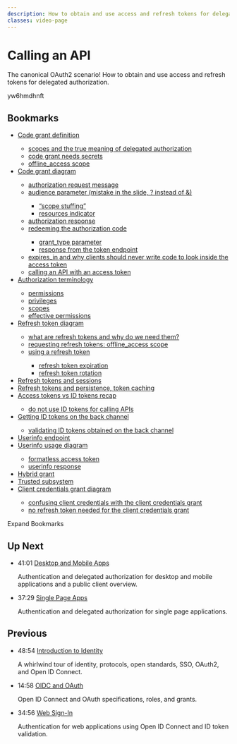 ```yaml
---
description: How to obtain and use access and refresh tokens for delegated authorization.
classes: video-page
---
```

# Calling an API

The canonical OAuth2 scenario! How to obtain and use access and refresh tokens for delegated authorization.

<div class="video-wrapper">yw6hmdhnft</div>

## Bookmarks

<div class="video-transcript">
  <ul>
    <li><a href="#wistia_yw6hmdhnft?time=28">Code grant definition</a></li>
    <ul>
      <li><a href="#wistia_yw6hmdhnft?time=103">scopes and the true meaning of delegated authorization</a></li>
      <li><a href="#wistia_yw6hmdhnft?time=190">code grant needs secrets</a></li>
      <li><a href="#wistia_yw6hmdhnft?time=224">offline_access scope</a></li>
    </ul>
    <li><a href="#wistia_yw6hmdhnft?time=314">Code grant diagram</a></li>
    <ul>
      <li><a href="#wistia_yw6hmdhnft?time=402">authorization request message</a></li>
      <li><a href="#wistia_yw6hmdhnft?time=562">audience parameter (mistake in the slide, ? instead of &)</a></li>
      <ul>
        <li><a href="#wistia_yw6hmdhnft?time=638">“scope stuffing”</a></li>
        <li><a href="#wistia_yw6hmdhnft?time=685">resources indicator</a></li>
      </ul>
      <li><a href="#wistia_yw6hmdhnft?time=712">authorization response</a></li>
      <li><a href="#wistia_yw6hmdhnft?time=772">redeeming the authorization code</a></li>
      <ul>
        <li><a href="#wistia_yw6hmdhnft?time=819">grant_type parameter</a></li>
        <li><a href="#wistia_yw6hmdhnft?time=918">response from the token endpoint</a></li>
      </ul>
      <li><a href="#wistia_yw6hmdhnft?time=946">expires_in and why clients should never write code to look inside the access token</a></li>
      <li><a href="#wistia_yw6hmdhnft?time=1054">calling an API with an access token</a></li>
    </ul>
    <li><a href="#wistia_yw6hmdhnft?time=1167">Authorization terminology</a></li>
    <ul>
      <li><a href="#wistia_yw6hmdhnft?time=1205">permissions</a></li>
      <li><a href="#wistia_yw6hmdhnft?time=1241">privileges</a></li>
      <li><a href="#wistia_yw6hmdhnft?time=1268">scopes</a></li>
      <li><a href="#wistia_yw6hmdhnft?time=1300">effective permissions</a></li>
    </ul>
    <li><a href="#wistia_yw6hmdhnft?time=1462">Refresh token diagram</a></li>
    <ul>
      <li><a href="#wistia_yw6hmdhnft?time=1477">what are refresh tokens and why do we need them?</a></li>
      <li><a href="#wistia_yw6hmdhnft?time=1553">requesting refresh tokens: offline_access scope</a></li>
      <li><a href="#wistia_yw6hmdhnft?time=1623">using a refresh token</a></li>
      <ul>
        <li><a href="#wistia_yw6hmdhnft?time=1759">refresh token expiration</a></li>
        <li><a href="#wistia_yw6hmdhnft?time=1798">refresh token rotation</a></li>
      </ul>
    </ul>
    <li><a href="#wistia_yw6hmdhnft?time=1875">Refresh tokens and sessions</a></li>
    <li><a href="#wistia_yw6hmdhnft?time=1927">Refresh tokens and persistence, token caching</a></li>
    <li><a href="#wistia_yw6hmdhnft?time=2008">Access tokens vs ID tokens recap</a></li>
    <ul>
      <li><a href="#wistia_yw6hmdhnft?time=2126">do not use ID tokens for calling APIs</a></li>
    </ul>
    <li><a href="#wistia_yw6hmdhnft?time=2270">Getting ID tokens on the back channel</a></li>
    <ul>
      <li><a href="#wistia_yw6hmdhnft?time=2333">validating ID tokens obtained on the back channel</a></li>
    </ul>
    <li><a href="#wistia_yw6hmdhnft?time=2410">Userinfo endpoint</a></li>
    <li><a href="#wistia_yw6hmdhnft?time=2556">Userinfo usage diagram</a></li>
    <ul>
      <li><a href="#wistia_yw6hmdhnft?time=2586">formatless access token</a></li>
      <li><a href="#wistia_yw6hmdhnft?time=2675">userinfo response</a></li>
    </ul>
    <li><a href="#wistia_yw6hmdhnft?time=2697">Hybrid grant</a></li>
    <li><a href="#wistia_yw6hmdhnft?time=2766">Trusted subsystem</a></li>
    <li><a href="#wistia_yw6hmdhnft?time=2940">Client credentials grant diagram</a></li>
    <ul>
      <li><a href="#wistia_yw6hmdhnft?time=3042">confusing client credentials with the client credentials grant</a></li>
      <li><a href="#wistia_yw6hmdhnft?time=3093">no refresh token needed for the client credentials grant</a></li>
    </ul>
  </ul>
</div>

<div class="video-transcript-expand" onClick="(function() {
  $('.video-transcript').toggleClass('expanded');
  $('.video-transcript-expand i').attr('class', $('.video-transcript').hasClass('expanded') ? 'icon-budicon-462' : 'icon-budicon-460');
})()">Expand Bookmarks <i class="icon-budicon-460"></i></div>

## Up Next

<ul class="up-next">
  <li>
    <span class="video-time"><i class="icon icon-budicon-494"></i>41:01</span>
    <i class="video-icon icon icon-budicon-676"></i>
    <a href="/learn-identity/05-desktop-and-mobile-apps">Desktop and Mobile Apps</a>
    <p>Authentication and delegated authorization for desktop and mobile applications and a public client overview.</p>
  </li>

  <li>
    <span class="video-time"><i class="icon icon-budicon-494"></i>37:29</span>
    <i class="video-icon icon icon-budicon-676"></i>
    <a href="/learn-identity/06-single-page-apps">Single Page Apps</a>
    <p>Authentication and delegated authorization for single page applications.</p>
  </li>
</ul>

## Previous

<ul class="up-next">
  <li>
    <span class="video-time"><i class="icon icon-budicon-494"></i>48:54</span>
    <i class="video-icon icon icon-budicon-676"></i>
    <a href="/learn-identity/01-introduction-to-identity">Introduction to Identity</a>
    <p>A whirlwind tour of identity, protocols, open standards, SSO, OAuth2, and Open ID Connect.</p>
  </li>

  <li>
    <span class="video-time"><i class="icon icon-budicon-494"></i>14:58</span>
    <i class="video-icon icon icon-budicon-676"></i>
    <a href="/learn-identity/02-oidc-and-oauth">OIDC and OAuth</a>
    <p>Open ID Connect and OAuth specifications, roles, and grants.</p>
  </li>

  <li>
    <span class="video-time"><i class="icon icon-budicon-494"></i>34:56</span>
    <i class="video-icon icon icon-budicon-676"></i>
    <a href="/learn-identity/03-web-sign-in">Web Sign-In</a>
    <p>Authentication for web applications using Open ID Connect and ID token validation.</p>
  </li>
</ul>
